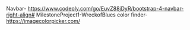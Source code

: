 Navbar- https://www.codeply.com/go/EuvZ88jDyR/bootstrap-4-navbar-right-align# MilestoneProject1-WreckofBlues
color finder- https://imagecolorpicker.com/